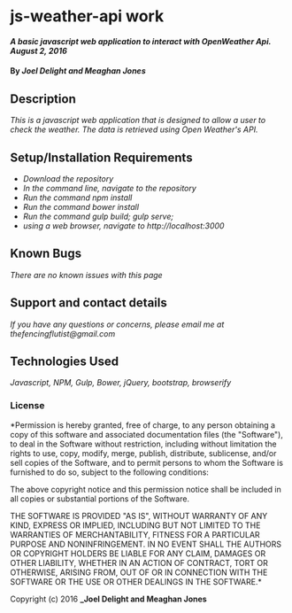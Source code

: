 # js-weather-api work

#### _A basic javascript web application to interact with OpenWeather Api. August 2, 2016_

#### By _**Joel Delight and Meaghan Jones**_

## Description

_This is a javascript web application that is designed to allow a user to check the weather.  The data is retrieved using Open Weather's API._

## Setup/Installation Requirements

* _Download the repository_
* _In the command line, navigate to the repository_
* _Run the command npm install_
* _Run the command bower install_
* _Run the command gulp build; gulp serve;_
* _using a web browser, navigate to http://localhost:3000_

## Known Bugs

_There are no known issues with this page_

## Support and contact details

_If you have any questions or concerns, please email me at thefencingflutist@gmail.com_


## Technologies Used

_Javascript, NPM, Gulp, Bower, jQuery, bootstrap, browserify_

### License

*Permission is hereby granted, free of charge, to any person obtaining a copy
of this software and associated documentation files (the "Software"), to deal
in the Software without restriction, including without limitation the rights
to use, copy, modify, merge, publish, distribute, sublicense, and/or sell
copies of the Software, and to permit persons to whom the Software is
furnished to do so, subject to the following conditions:

The above copyright notice and this permission notice shall be included in all
copies or substantial portions of the Software.

THE SOFTWARE IS PROVIDED "AS IS", WITHOUT WARRANTY OF ANY KIND, EXPRESS OR
IMPLIED, INCLUDING BUT NOT LIMITED TO THE WARRANTIES OF MERCHANTABILITY,
FITNESS FOR A PARTICULAR PURPOSE AND NONINFRINGEMENT. IN NO EVENT SHALL THE
AUTHORS OR COPYRIGHT HOLDERS BE LIABLE FOR ANY CLAIM, DAMAGES OR OTHER
LIABILITY, WHETHER IN AN ACTION OF CONTRACT, TORT OR OTHERWISE, ARISING FROM,
OUT OF OR IN CONNECTION WITH THE SOFTWARE OR THE USE OR OTHER DEALINGS IN THE
SOFTWARE.*

Copyright (c) 2016 **_Joel Delight and Meaghan Jones**

